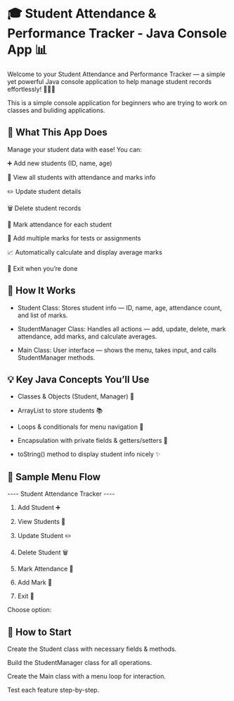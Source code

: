 # 🎓 Student Attendance & Performance Tracker - Java Console App 📊

Welcome to your Student Attendance and Performance Tracker — a simple yet powerful Java console application to help manage student records effortlessly! 🧑‍🎓✨

This is a simple console application for beginners who are trying to work on classes and buliding applications.

## 🎯 What This App Does

Manage your student data with ease! You can:

➕ Add new students (ID, name, age)

👀 View all students with attendance and marks info

✏️ Update student details

🗑️ Delete student records

📅 Mark attendance for each student

📝 Add multiple marks for tests or assignments

📈 Automatically calculate and display average marks

🚪 Exit when you’re done

## 🧱 How It Works

  - Student Class: Stores student info — ID, name, age, attendance count, and list of marks.

  - StudentManager Class: Handles all actions — add, update, delete, mark attendance, add marks, and calculate averages.

  - Main Class: User interface — shows the menu, takes input, and calls StudentManager methods.

## 💡 Key Java Concepts You’ll Use

- Classes & Objects (Student, Manager) 🧩

- ArrayList to store students 📚

- Loops & conditionals for menu navigation 🔄

- Encapsulation with private fields & getters/setters 🔐

- toString() method to display student info nicely ✨

## 🔁 Sample Menu Flow

---- Student Attendance Tracker ----

1. Add Student ➕

2. View Students 👀

3. Update Student ✏️

4. Delete Student 🗑️

5. Mark Attendance 📅

6. Add Mark 📝

7. Exit 🚪

Choose option: 

## 🚀 How to Start

Create the Student class with necessary fields & methods.

Build the StudentManager class for all operations.

Create the Main class with a menu loop for interaction.

Test each feature step-by-step.
